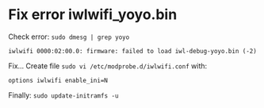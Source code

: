 # Fix error iwlwifi_yoyo.bin 

Check error: `sudo dmesg | grep yoyo`

```
iwlwifi 0000:02:00.0: firmware: failed to load iwl-debug-yoyo.bin (-2)
```

Fix... Create file `sudo vi /etc/modprobe.d/iwlwifi.conf` with:

```
options iwlwifi enable_ini=N
```

Finally: `sudo update-initramfs -u`
